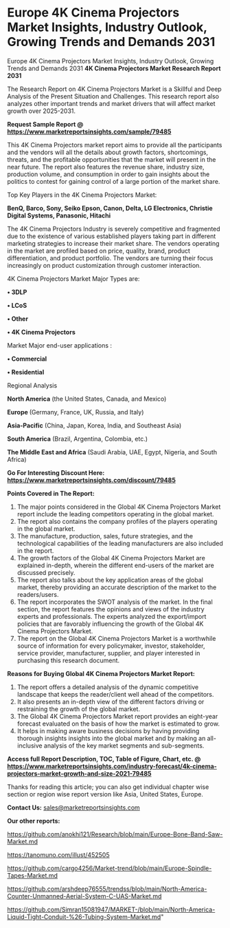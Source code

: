 # Europe 4K Cinema Projectors Market Insights, Industry Outlook, Growing Trends and Demands 2031
Europe 4K Cinema Projectors Market Insights, Industry Outlook, Growing Trends and Demands 2031
<strong>4K Cinema Projectors Market Research Report 2031</strong>

The Research Report on 4K Cinema Projectors Market is a Skillful and Deep Analysis of the Present Situation and Challenges. This research report also analyzes other important trends and market drivers that will affect market growth over 2025-2031.

<strong>Request Sample Report @ <a href=https://www.marketreportsinsights.com/sample/79485>https://www.marketreportsinsights.com/sample/79485</a></strong>

This 4K Cinema Projectors market report aims to provide all the participants and the vendors will all the details about growth factors, shortcomings, threats, and the profitable opportunities that the market will present in the near future. The report also features the revenue share, industry size, production volume, and consumption in order to gain insights about the politics to contest for gaining control of a large portion of the market share.

Top Key Players in the 4K Cinema Projectors Market:

<strong>BenQ, Barco, Sony, Seiko Epson, Canon, Delta, LG Electronics, Christie Digital Systems, Panasonic, Hitachi</strong>

The 4K Cinema Projectors Industry is severely competitive and fragmented due to the existence of various established players taking part in different marketing strategies to increase their market share. The vendors operating in the market are profiled based on price, quality, brand, product differentiation, and product portfolio. The vendors are turning their focus increasingly on product customization through customer interaction.

4K Cinema Projectors Market Major Types are:

<strong>• 3DLP

• LCoS

• Other

• 4K Cinema Projectors</strong>

Market Major end-user applications :

<strong>• Commercial

• Residential</strong>

Regional Analysis

</u><strong><b>North America</b></strong> (the United States, Canada, and Mexico)

<strong><b>Europe </b></strong>(Germany, France, UK, Russia, and Italy)

<strong><b>Asia-Pacific</b></strong> (China, Japan, Korea, India, and Southeast Asia)

<strong><b>South America</b></strong> (Brazil, Argentina, Colombia, etc.)

<strong><b>The Middle East and Africa</b></strong> (Saudi Arabia, UAE, Egypt, Nigeria, and South Africa)

<strong>Go For Interesting Discount Here: <a href=https://www.marketreportsinsights.com/discount/79485>https://www.marketreportsinsights.com/discount/79485</a></strong>

<strong>Points Covered in The Report:</strong>
<ol>
  <li>The major points considered in the Global 4K Cinema Projectors Market report include the leading competitors operating in the global market.</li>
  <li>The report also contains the company profiles of the players operating in the global market.</li>
  <li>The manufacture, production, sales, future strategies, and the technological capabilities of the leading manufacturers are also included in the report.</li>
  <li>The growth factors of the Global 4K Cinema Projectors Market are explained in-depth, wherein the different end-users of the market are discussed precisely.</li>
  <li>The report also talks about the key application areas of the global market, thereby providing an accurate description of the market to the readers/users.</li>
  <li>The report incorporates the SWOT analysis of the market. In the final section, the report features the opinions and views of the industry experts and professionals. The experts analyzed the export/import policies that are favorably influencing the growth of the Global 4K Cinema Projectors Market.</li>
  <li>The report on the Global 4K Cinema Projectors Market is a worthwhile source of information for every policymaker, investor, stakeholder, service provider, manufacturer, supplier, and player interested in purchasing this research document.</li>
</ol>
<strong>Reasons for Buying Global 4K Cinema Projectors Market Report:</strong>

<ol>
  <li>The report offers a detailed analysis of the dynamic competitive landscape that keeps the reader/client well ahead of the competitors.</li>
  <li>It also presents an in-depth view of the different factors driving or restraining the growth of the global market.</li>
  <li>The Global 4K Cinema Projectors Market report provides an eight-year forecast evaluated on the basis of how the market is estimated to grow.</li>
  <li>It helps in making aware business decisions by having providing thorough insights insights into the global market and by making an all-inclusive analysis of the key market segments and sub-segments.</li>
</ol>
<strong>Access full Report Description, TOC, Table of Figure, Chart, etc. @ <a href=https://www.marketreportsinsights.com/industry-forecast/4k-cinema-projectors-market-growth-and-size-2021-79485>https://www.marketreportsinsights.com/industry-forecast/4k-cinema-projectors-market-growth-and-size-2021-79485</a></strong>


Thanks for reading this article; you can also get individual chapter wise section or region wise report version like Asia, United States, Europe.

<strong>Contact Us:</strong>
sales@marketreportsinsights.com

<strong>Our other reports:</strong>

<a href=https://github.com/anokhi121/Research/blob/main/Europe-Bone-Band-Saw-Market.md>https://github.com/anokhi121/Research/blob/main/Europe-Bone-Band-Saw-Market.md</a>

<a href=https://tanomuno.com/illust/452505>https://tanomuno.com/illust/452505</a>

<a href=https://github.com/cargo4256/Market-trend/blob/main/Europe-Spindle-Tapes-Market.md>https://github.com/cargo4256/Market-trend/blob/main/Europe-Spindle-Tapes-Market.md</a>

<a href=https://github.com/arshdeep76555/trendss/blob/main/North-America-Counter-Unmanned-Aerial-System-C-UAS-Market.md>https://github.com/arshdeep76555/trendss/blob/main/North-America-Counter-Unmanned-Aerial-System-C-UAS-Market.md</a>

<a href=https://github.com/Simran15081947/MARKET-/blob/main/North-America-Liquid-Tight-Conduit-%26-Tubing-System-Market.md>https://github.com/Simran15081947/MARKET-/blob/main/North-America-Liquid-Tight-Conduit-%26-Tubing-System-Market.md</a>"
